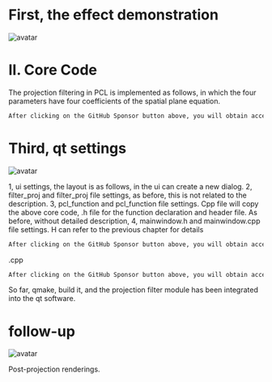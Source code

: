 #  First, the effect demonstration 

![avatar]( c736f3722ac24dbebf1e0e97c6a4c73f.gif) 

#  II. Core Code 

The projection filtering in PCL is implemented as follows, in which the four parameters have four coefficients of the spatial plane equation. 

 ```python  
After clicking on the GitHub Sponsor button above, you will obtain access permissions to my private code repository ( https://github.com/slowlon/my_code_bar ) to view this blog code. By searching the code number of this blog, you can find the code you need, code number is: 2024020309573722082
 ```  
#  Third, qt settings 

![avatar]( f6654a19b92648fd82ee47ccb8f76ef0.png) 

 1, ui settings, the layout is as follows, in the ui can create a new dialog. 2, filter_proj and filter_proj file settings, as before, this is not related to the description. 3, pcl_function and pcl_function file settings. Cpp file will copy the above core code, .h file for the function declaration and header file. As before, without detailed description, 4, mainwindow.h and mainwindow.cpp file settings. H can refer to the previous chapter for details 

 ```python  
After clicking on the GitHub Sponsor button above, you will obtain access permissions to my private code repository ( https://github.com/slowlon/my_code_bar ) to view this blog code. By searching the code number of this blog, you can find the code you need, code number is: 2024020309573722082
 ```  
.cpp 

 ```python  
After clicking on the GitHub Sponsor button above, you will obtain access permissions to my private code repository ( https://github.com/slowlon/my_code_bar ) to view this blog code. By searching the code number of this blog, you can find the code you need, code number is: 2024020309573722082
 ```  
So far, qmake, build it, and the projection filter module has been integrated into the qt software. 

#  follow-up 

![avatar]( f2ab62fa785f4d3994fa3bb5c2225132.png) 

 Post-projection renderings.  

